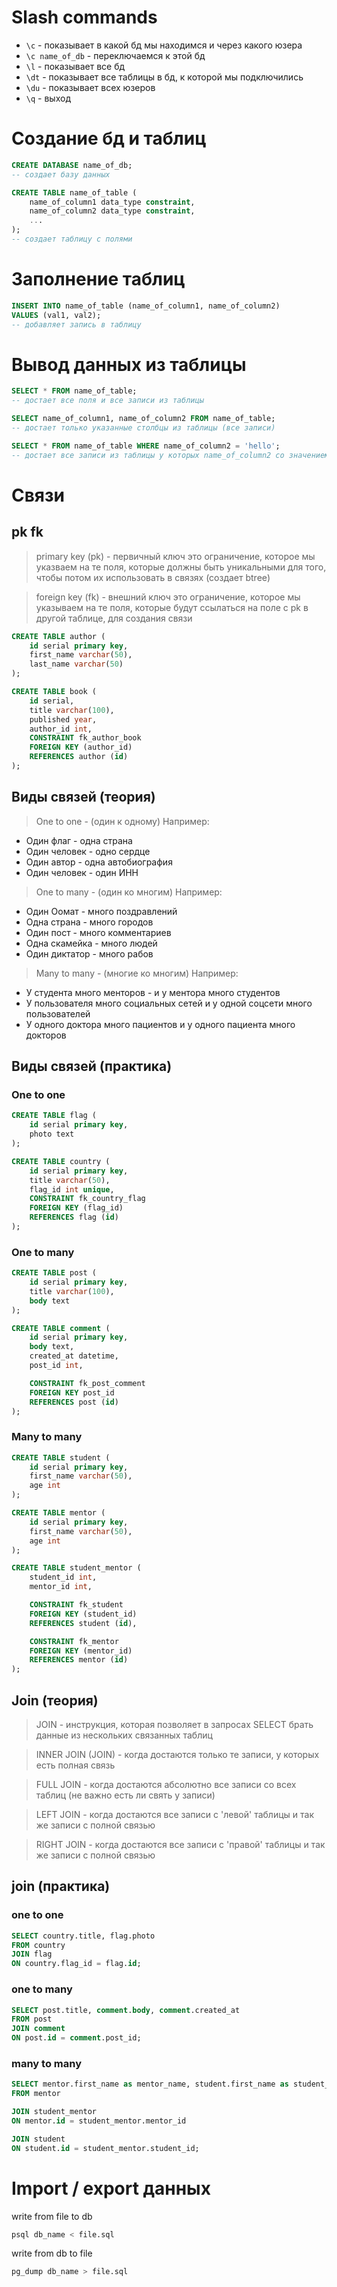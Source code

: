 # Slash commands
* `\c` - показывает в какой бд мы находимся и через какого юзера
* `\c name_of_db` - переключаемся к этой бд
* `\l` - показывает все бд
* `\dt` - показывает все таблицы в бд, к которой мы подключились
* `\du` - показывает всех юзеров
* `\q` - выход

# Создание бд и таблиц
```sql
CREATE DATABASE name_of_db;
-- создает базу данных
```

```sql
CREATE TABLE name_of_table (
    name_of_column1 data_type constraint,
    name_of_column2 data_type constraint,
    ...
);
-- создает таблицу с полями
```

# Заполнение таблиц
```sql
INSERT INTO name_of_table (name_of_column1, name_of_column2) 
VALUES (val1, val2);
-- добавляет запись в таблицу
```

# Вывод данных из таблицы
```sql
SELECT * FROM name_of_table;
-- достает все поля и все записи из таблицы
```

```sql
SELECT name_of_column1, name_of_column2 FROM name_of_table;
-- достает только указанные столбцы из таблицы (все записи)
```

```sql
SELECT * FROM name_of_table WHERE name_of_column2 = 'hello';
-- достает все записи из таблицы у которых name_of_column2 со значением 'hello'
```

# Связи
## pk fk
> primary key (pk) - первичный ключ
> это ограничение, которое мы указваем на те поля, которые должны быть уникальными для того, чтобы потом их использовать в связях (создает btree)

> foreign key (fk) - внешний ключ
> это ограничение, которое мы указываем на те поля, которые будут ссылаться на поле с pk в другой таблице, для создания связи

```sql
CREATE TABLE author (
    id serial primary key,
    first_name varchar(50),
    last_name varchar(50)
);

CREATE TABLE book (
    id serial,
    title varchar(100),
    published year,
    author_id int,
    CONSTRAINT fk_author_book
    FOREIGN KEY (author_id)
    REFERENCES author (id)
);
```

## Виды связей (теория)
> One to one - (один к одному)
Например:

* Один флаг - одна страна
* Один человек - одно сердце
* Один автор - одна автобиография
* Один человек - один ИНН

> One to many - (один ко многим)
Например:

* Один Оомат - много поздравлений
* Одна страна - много городов
* Один пост - много комментариев
* Одна скамейка - много людей
* Один диктатор - много рабов

> Many to many - (многие ко многим)
Например:

* У студента много менторов - и у ментора много студентов
* У пользователя много социальных сетей и у одной соцсети много пользователей
* У одного доктора много пациентов и у одного пациента много докторов


## Виды связей (практика)
### One to one
```sql
CREATE TABLE flag (
    id serial primary key,
    photo text
);

CREATE TABLE country (
    id serial primary key,
    title varchar(50),
    flag_id int unique,
    CONSTRAINT fk_country_flag
    FOREIGN KEY (flag_id)
    REFERENCES flag (id)
);
```

### One to many
```sql
CREATE TABLE post (
    id serial primary key,
    title varchar(100),
    body text
);

CREATE TABLE comment (
    id serial primary key,
    body text,
    created_at datetime,
    post_id int,

    CONSTRAINT fk_post_comment
    FOREIGN KEY post_id
    REFERENCES post (id)
);
```

### Many to many
```sql
CREATE TABLE student (
    id serial primary key,
    first_name varchar(50),
    age int
);

CREATE TABLE mentor (
    id serial primary key,
    first_name varchar(50),
    age int
);

CREATE TABLE student_mentor (
    student_id int,
    mentor_id int,

    CONSTRAINT fk_student
    FOREIGN KEY (student_id)
    REFERENCES student (id),

    CONSTRAINT fk_mentor
    FOREIGN KEY (mentor_id)
    REFERENCES mentor (id)
);
```

## Join (теория)
> JOIN - инструкция, которая позволяет в запросах SELECT брать данные из нескольких связанных таблиц

> INNER JOIN (JOIN) - когда достаются только те записи, у которых есть полная связь

> FULL JOIN - когда достаются абсолютно все записи со всех таблиц (не важно есть ли свять у записи)

> LEFT JOIN - когда достаются все записи с 'левой' таблицы и так же записи с полной связью

> RIGHT JOIN - когда достаются все записи с 'правой' таблицы и так же записи с полной связью

## join (практика)
### one to one
```sql
SELECT country.title, flag.photo
FROM country
JOIN flag
ON country.flag_id = flag.id;
```

### one to many
```sql
SELECT post.title, comment.body, comment.created_at
FROM post
JOIN comment
ON post.id = comment.post_id;
```

### many to many
```sql
SELECT mentor.first_name as mentor_name, student.first_name as student_name
FROM mentor

JOIN student_mentor
ON mentor.id = student_mentor.mentor_id

JOIN student
ON student.id = student_mentor.student_id;
```

# Import / export данных
write from file to db
```bash
psql db_name < file.sql
```
write from db to file
```bash
pg_dump db_name > file.sql
```
